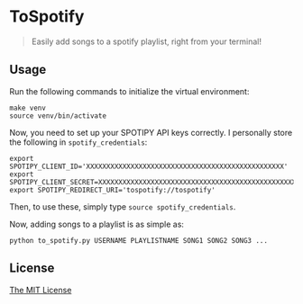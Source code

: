 # ToSpotify

> Easily add songs to a spotify playlist, right from your terminal!

## Usage

Run the following commands to initialize the virtual environment:

```
make venv
source venv/bin/activate
```

Now, you need to set up your SPOTIPY API keys correctly. I personally store the following in `spotify_credentials`:

```
export SPOTIPY_CLIENT_ID='XXXXXXXXXXXXXXXXXXXXXXXXXXXXXXXXXXXXXXXXXXXXXXXXX'
export SPOTIPY_CLIENT_SECRET=XXXXXXXXXXXXXXXXXXXXXXXXXXXXXXXXXXXXXXXXXXXXXXXXXXX'
export SPOTIPY_REDIRECT_URI='tospotify://tospotify'
```

Then, to use these, simply type `source spotify_credentials`.

Now, adding songs to a playlist is as simple as:

```
python to_spotify.py USERNAME PLAYLISTNAME SONG1 SONG2 SONG3 ...
```

## License

[The MIT License](https://jay.mit-license.org/2018)
